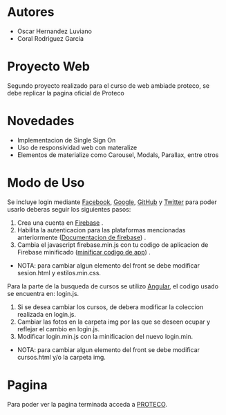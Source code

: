 # Autores
* Oscar Hernandez Luviano
* Coral Rodriguez Garcia

# Proyecto Web
Segundo proyecto realizado para el curso de web ambiade proteco, se debe replicar la pagina oficial de Proteco 
# Novedades
* Implementacion de Single Sign On
* Uso de responsividad web con materalize
* Elementos de materialize como Carousel, Modals, Parallax, entre otros
# Modo de Uso

Se incluye login mediante [Facebook](https://www.facebook.com/), [Google](https://www.google.com/), [GitHub](https://www.github.com/) y [Twitter](https://www.twitter.com/) para poder usarlo deberas seguir los siguientes pasos:
1. Crea una cuenta en [Firebase](https://firebase.google.com/) .
2. Habilita la autenticacion para las plataformas mencionadas anteriormente ([Documentacion de firebase](https://firebase.google.com/docs/auth/?hl=es-419utm_source=google&utm_medium=cpc&utm_campaign=1001467%20%7C%20Firebase*%20Brand%20Features%20%7C%20Global%20%7C%20es%20%7C%20Desk%2BTab%2BMobile%20%7C%20Text%20%7C%20BKWS%20%5B2017%5D&utm_term=%7Bkeyword%7D&gclid=Cj0KEQjwi7vIBRDpo9W8y7Ct6ZcBEiQA1CwV2CsHIzkGXe4yAYd2ebztiQkCAavF_MnFDIqXBpc277UaAh0U8P8HAQ)) .
3. Cambia el javascript firebase.min.js con tu codigo de aplicacion de Firebase minificado ([minificar codigo de app](https://jscompress.com/)) .
* NOTA: para cambiar algun elemento del front se debe modificar sesion.html y estilos.min.css.

Para la parte de la busqueda de cursos se utilizo [Angular](https://angularjs.org/), el codigo usado se encuentra en: login.js.
1. Si se desea cambiar los cursos, de debera modificar la coleccion realizada en login.js.
2. Cambiar las fotos en la carpeta img por las que se deseen ocupar y reflejar el cambio en login.js.
3. Modificar login.min.js con la minificacion del nuevo login.min.
* NOTA: para cambiar algun elemento del front se debe modificar cursos.html y/o la carpeta img.

# Pagina
Para poder ver la pagina terminada acceda a [PROTECO](http://ohl.esy.es/).





